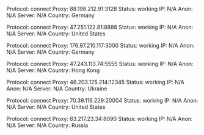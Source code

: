 Protocol: connect
Proxy: 88.198.212.91:3128
Status: working
IP: N/A
Anon: N/A
Server: N/A
Country: Germany

Protocol: connect
Proxy: 47.251.122.81:8888
Status: working
IP: N/A
Anon: N/A
Server: N/A
Country: United States

Protocol: connect
Proxy: 176.97.210.117:3000
Status: working
IP: N/A
Anon: N/A
Server: N/A
Country: Germany

Protocol: connect
Proxy: 47.243.113.74:5555
Status: working
IP: N/A
Anon: N/A
Server: N/A
Country: Hong Kong

Protocol: connect
Proxy: 46.203.125.214:12345
Status: working
IP: N/A
Anon: N/A
Server: N/A
Country: Ukraine

Protocol: connect
Proxy: 70.39.116.229:20004
Status: working
IP: N/A
Anon: N/A
Server: N/A
Country: United States

Protocol: connect
Proxy: 83.217.23.34:8090
Status: working
IP: N/A
Anon: N/A
Server: N/A
Country: Russia

